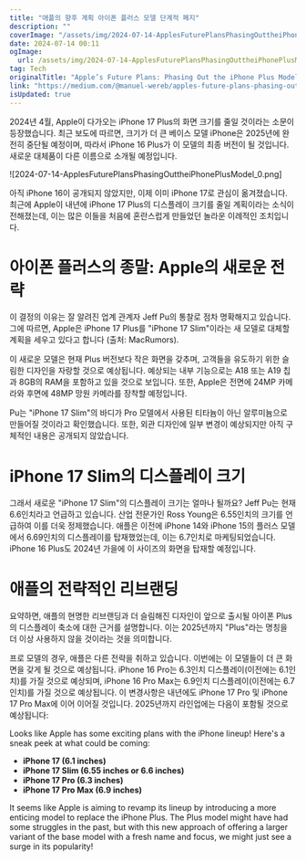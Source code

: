 ```yaml
---
title: "애플의 향후 계획 아이폰 플러스 모델 단계적 폐지"
description: ""
coverImage: "/assets/img/2024-07-14-ApplesFuturePlansPhasingOuttheiPhonePlusModel_0.png"
date: 2024-07-14 00:11
ogImage:
  url: /assets/img/2024-07-14-ApplesFuturePlansPhasingOuttheiPhonePlusModel_0.png
tag: Tech
originalTitle: "Apple’s Future Plans: Phasing Out the iPhone Plus Model"
link: "https://medium.com/@manuel-wereb/apples-future-plans-phasing-out-the-iphone-plus-model-a67a7b8395bd"
isUpdated: true
---
```


2024년 4월, Apple이 다가오는 iPhone 17 Plus의 화면 크기를 줄일 것이라는 소문이 등장했습니다. 최근 보도에 따르면, 크기가 더 큰 베이스 모델 iPhone은 2025년에 완전히 중단될 예정이며, 따라서 iPhone 16 Plus가 이 모델의 최종 버전이 될 것입니다. 새로운 대체품이 다른 이름으로 소개될 예정입니다.

![2024-07-14-ApplesFuturePlansPhasingOuttheiPhonePlusModel_0.png]

아직 iPhone 16이 공개되지 않았지만, 이제 이미 iPhone 17로 관심이 옮겨졌습니다. 최근에 Apple이 내년에 iPhone 17 Plus의 디스플레이 크기를 줄일 계획이라는 소식이 전해졌는데, 이는 많은 이들을 처음에 혼란스럽게 만들었던 놀라운 이례적인 조치입니다.

# 아이폰 플러스의 종말: Apple의 새로운 전략

<!-- cozy-coder - 수평 -->

<ins class="adsbygoogle"
     style="display:block"
     data-ad-client="ca-pub-4877378276818686"
     data-ad-slot="1107185301"
     data-ad-format="auto"
     data-full-width-responsive="true"></ins>

<script>
     (adsbygoogle = window.adsbygoogle || []).push({});
</script>

이 결정의 이유는 잘 알려진 업계 관계자 Jeff Pu의 통찰로 점차 명확해지고 있습니다. 그에 따르면, Apple은 iPhone 17 Plus를 "iPhone 17 Slim"이라는 새 모델로 대체할 계획을 세우고 있다고 합니다 (출처: MacRumors).

이 새로운 모델은 현재 Plus 버전보다 작은 화면을 갖추며, 고객들을 유도하기 위한 슬림한 디자인을 자랑할 것으로 예상됩니다. 예상되는 내부 기능으로는 A18 또는 A19 칩과 8GB의 RAM을 포함하고 있을 것으로 보입니다. 또한, Apple은 전면에 24MP 카메라와 후면에 48MP 망원 카메라를 장착할 예정입니다.

Pu는 "iPhone 17 Slim"의 바디가 Pro 모델에서 사용된 티타늄이 아닌 알루미늄으로 만들어질 것이라고 확인했습니다. 또한, 외관 디자인에 일부 변경이 예상되지만 아직 구체적인 내용은 공개되지 않았습니다.

# iPhone 17 Slim의 디스플레이 크기

<!-- cozy-coder - 수평 -->

<ins class="adsbygoogle"
     style="display:block"
     data-ad-client="ca-pub-4877378276818686"
     data-ad-slot="1107185301"
     data-ad-format="auto"
     data-full-width-responsive="true"></ins>

<script>
     (adsbygoogle = window.adsbygoogle || []).push({});
</script>

그래서 새로운 "iPhone 17 Slim"의 디스플레이 크기는 얼마나 될까요? Jeff Pu는 현재 6.6인치라고 언급하고 있습니다. 산업 전문가인 Ross Young은 6.55인치의 크기를 언급하여 이를 더욱 정제했습니다. 애플은 이전에 iPhone 14와 iPhone 15의 플러스 모델에서 6.69인치의 디스플레이를 탑재했었는데, 이는 6.7인치로 마케팅되었습니다. iPhone 16 Plus도 2024년 가을에 이 사이즈의 화면을 탑재할 예정입니다.

# 애플의 전략적인 리브랜딩

요약하면, 애플의 현명한 리브랜딩과 더 슬림해진 디자인이 앞으로 출시될 아이폰 Plus의 디스플레이 축소에 대한 근거를 설명합니다. 이는 2025년까지 "Plus"라는 명칭을 더 이상 사용하지 않을 것이라는 것을 의미합니다.

프로 모델의 경우, 애플은 다른 전략을 취하고 있습니다. 이번에는 이 모델들이 더 큰 화면을 갖게 될 것으로 예상됩니다. iPhone 16 Pro는 6.3인치 디스플레이(이전에는 6.1인치)를 가질 것으로 예상되며, iPhone 16 Pro Max는 6.9인치 디스플레이(이전에는 6.7인치)를 가질 것으로 예상됩니다. 이 변경사항은 내년에도 iPhone 17 Pro 및 iPhone 17 Pro Max에 이어 이어질 것입니다. 2025년까지 라인업에는 다음이 포함될 것으로 예상됩니다:

<!-- cozy-coder - 수평 -->

<ins class="adsbygoogle"
     style="display:block"
     data-ad-client="ca-pub-4877378276818686"
     data-ad-slot="1107185301"
     data-ad-format="auto"
     data-full-width-responsive="true"></ins>

<script>
     (adsbygoogle = window.adsbygoogle || []).push({});
</script>

Looks like Apple has some exciting plans with the iPhone lineup! Here's a sneak peek at what could be coming:

- **iPhone 17 (6.1 inches)**
- **iPhone 17 Slim (6.55 inches or 6.6 inches)**
- **iPhone 17 Pro (6.3 inches)**
- **iPhone 17 Pro Max (6.9 inches)**

It seems like Apple is aiming to revamp its lineup by introducing a more enticing model to replace the iPhone Plus. The Plus model might have had some struggles in the past, but with this new approach of offering a larger variant of the base model with a fresh name and focus, we might just see a surge in its popularity!
